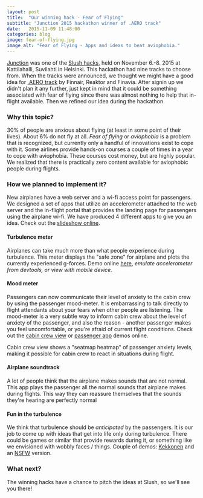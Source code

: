 ```yaml
---
layout: post
title:  "Our winning hack - Fear of Flying"
subtitle: "Junction 2015 hackathon winner of .AERO track"
date:   2015-11-09 11:48:00
categories: blog
image: fear-of-flying.jpg
image_alt: "Fear of Flying - Apps and ideas to beat aviophobia."
---
```


[Junction](http://hackjunction.com/) was one of the [Slush
hacks](www.slush.org/hacks/), held on November 6.-8. 2015 at Kattilahalli,
Suvilahti in Helsinki. This hackathon had nine tracks to choose from. When the
tracks were announced, we thought we might have a good idea for [.AERO
track](http://futureoftravel.co/) by Finnair, Reaktor and Finavia. After
signin up we didn't plan it any further, just kept in mind that it could be
something associated with fear of flying since there was almost nothing to
help that in-flight available. Then we refined our idea during the hackathon.

### Why this topic?

30% of people are anxious about flying (at least in some point of their
lives). About 6% do not fly at all. _Fear of flying_ or _aviophobia_ is a
problem that is recognized, but currently only a handful of innovations exist
to cope with it. Some airlines provide hands-on courses a couple of times in a
year to cope with aviophobia. These courses cost money, but are highly
popular. We realized that there is practically zero content available for
aviophobic people during flights.

### How we planned to implement it?

New airplanes have a web server and a wi-fi access point for passengers. We
designed a set of apps that utilize an accelerometer attached to the web
server and the in-flight portal that provides the landing page for passengers
using the airplane wi-fi. We have produced 4 different apps to give you an
idea. Check out the [slideshow online](http://aero.codercoded.com).

#### Turbulence meter

Airplanes can take much more than what people experience during turbulence.
This meter displays the "safe zone" for airplane and plots the currently
experienced g-forces. Demo online
[here](http://aero.codercoded.com/turbulence/), *emulate accelerometer from
devtools, or view with mobile device.*

#### Mood meter

Passengers can now communicate their level of anxiety to the cabin crew by
using the passenger mood-meter. It is embarrassing to talk directly to flight
attendants about your fears when other people are listening. The mood-meter is
a very subtle way to inform cabin crew about the level of anxiety of the
passenger, and also the reason - another passenger makes you feel
uncomfortable, or you're afraid of current flight conditions. Check out the
[cabin crew view](http://aero.codercoded.com/seatmap/) or [passenger
app](http://aero.codercoded.com/slider/) demos online.

Cabin crew view shows a "seatmap heatmap" of passenger anxiety levels, making
it possible for cabin crew to react in situations during flight.

#### Airplane soundtrack

A lot of people think that the airplane makes sounds
that are not normal. This app plays the passenger all the normal sounds that
airplane makes during flights. This way they can reassure themselves that the
sounds they're hearing are perfectly normal

#### Fun in the turbulence

We think that turbulence should be _anticipated_ by the passengers. It is our
job to come up with ideas that get into life only during turbulence. There
could be games or similar that provide rewards during it, or something like we
envisioned with wobbly faces / things. Couple of demos:
[Kekkonen](http://aero.codercoded.com/fun/) and an
[NSFW](http://aero.codercoded.com/boobs/) version.

### What next?

The winning hacks have a chance to pitch the ideas at Slush, so we'll see you
there!
